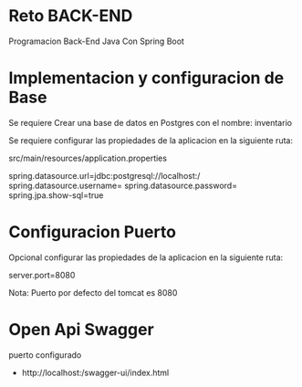 # Reto BACK-END
Programacion Back-End Java Con Spring Boot

# Implementacion y configuracion de Base
Se requiere Crear una base de datos en Postgres con el nombre: inventario

Se requiere configurar las propiedades de la aplicacion en la siguiente ruta:

src/main/resources/application.properties

spring.datasource.url=jdbc:postgresql://localhost:<port>/<name>
spring.datasource.username=<user>
spring.datasource.password=<password>
spring.jpa.show-sql=true

# Configuracion Puerto
Opcional configurar las propiedades de la aplicacion en la siguiente ruta:

server.port=8080

Nota: Puerto por defecto del tomcat es 8080

# Open Api Swagger
puerto configurado

- http://localhost:<port>/swagger-ui/index.html